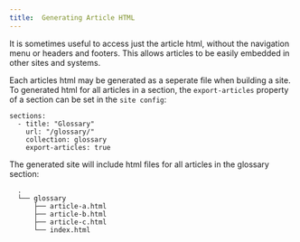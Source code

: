 ```yaml
---
title:  Generating Article HTML
---
```


It is sometimes useful to access just the article html, without the navigation menu or headers and footers. This allows articles to be easily embedded in other sites and systems. 

Each articles html may be generated as a seperate file when building a site.
To generated html for all articles in a section, the `export-articles` property of a section can be set in the `site config`:

```
sections:
  - title: "Glossary"
    url: "/glossary/"
    collection: glossary
    export-articles: true
```

The generated site will include html files for all articles in the glossary section: 

```
  .
  └── glossary
      ├── article-a.html
      ├── article-b.html
      ├── article-c.html
      └── index.html
```
